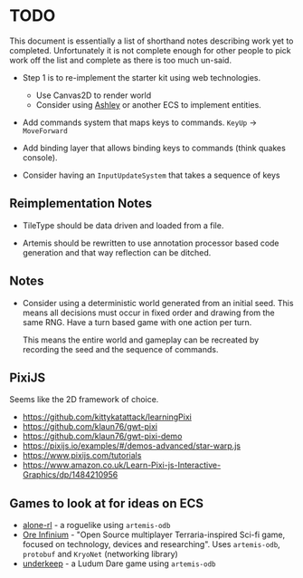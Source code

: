 # TODO

This document is essentially a list of shorthand notes describing work yet to completed.
Unfortunately it is not complete enough for other people to pick work off the list and
complete as there is too much un-said.

* Step 1 is to re-implement the starter kit using web technologies.
    - Use Canvas2D to render world
    - Consider using [Ashley](https://github.com/libgdx/ashley) or another ECS to implement entities.

* Add commands system that maps keys to commands. `KeyUp` -> `MoveForward`

* Add binding layer that allows binding keys to commands (think quakes console).

* Consider having an `InputUpdateSystem` that takes a sequence of keys

## Reimplementation Notes

* TileType should be data driven and loaded from a file.

* Artemis should be rewritten to use annotation processor based code generation and that way reflection
  can be ditched.

## Notes

* Consider using a deterministic world generated from an initial seed. This means all decisions must occur
  in fixed order and drawing from the same RNG. Have a turn based game with one action per turn.

  This means the entire world and gameplay can be recreated by recording the seed and the sequence of
  commands.

## PixiJS

Seems like the 2D framework of choice.
- https://github.com/kittykatattack/learningPixi
- https://github.com/klaun76/gwt-pixi
- https://github.com/klaun76/gwt-pixi-demo
- https://pixijs.io/examples/#/demos-advanced/star-warp.js
- https://www.pixijs.com/tutorials
- https://www.amazon.co.uk/Learn-Pixi-js-Interactive-Graphics/dp/1484210956

## Games to look at for ideas on ECS

* [alone-rl](https://github.com/fabio-t/alone-rl.git) - a roguelike using `artemis-odb` 
* [Ore Infinium](https://github.com/sreich/ore-infinium) - "Open Source multiplayer Terraria-inspired Sci-fi game, focused on technology, devices and researching". Uses `artemis-odb`, `protobuf` and `KryoNet` (networking library)
* [underkeep](https://github.com/DaanVanYperen/odb-underkeep) - a Ludum Dare game using `artemis-odb` 